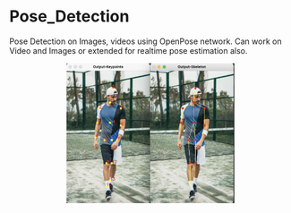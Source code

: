 # Pose_Detection
Pose Detection on Images, videos using OpenPose network. Can work on Video and Images or extended for realtime pose estimation also.
<p align="center">
<img src="example_pose.png" width="300" height="250" title="Detect image"
</p
